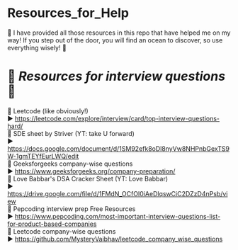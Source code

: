 # Resources_for_Help

:confetti_ball:  I have provided all those resources in this repo that have helped me on my way! If you step out of the door, you will find an ocean to discover, so use everything wisely! :confetti_ball:

# :gift_heart: ***Resources for interview questions*** :gift_heart:
:red_circle: Leetcode (like obviously!)  
:arrow_forward: https://leetcode.com/explore/interview/card/top-interview-questions-hard/  
:red_circle: SDE sheet by Striver (YT: take U forward)  
:arrow_forward: https://docs.google.com/document/d/1SM92efk8oDl8nyVw8NHPnbGexTS9W-1gmTEYfEurLWQ/edit   
:red_circle: Geeksforgeeks company-wise questions  
:arrow_forward: https://www.geeksforgeeks.org/company-preparation/    
:red_circle: Love Babbar's DSA Cracker Sheet (YT: Love Babbar)  
:arrow_forward: https://drive.google.com/file/d/1FMdN_OCfOI0iAeDlqswCiC2DZzD4nPsb/view  
:red_circle: Pepcoding interview prep Free Resources  
:arrow_forward: https://www.pepcoding.com/most-important-interview-questions-list-for-product-based-companies    			
:red_circle: Leetcode company-wise questions  
:arrow_forward: https://github.com/MysteryVaibhav/leetcode_company_wise_questions
